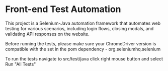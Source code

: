 # Front-end Test Automation
This project is a Selenium-Java automation framework that automates web testing for various scenarios, including login flows, closing modals, and validating API responses on the website.

Before running the tests, please make sure your ChromeDriver version is compatible with the set in the pom dependency - org.seleniumhq.selenium

To run the tests navigate to src/test/java click right mouse button and select Run "All Tests"
